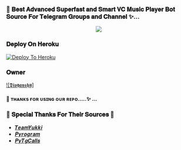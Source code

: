 ### 🥀 𝐁𝐞𝐬𝐭 𝐀𝐝𝐯𝐚𝐧𝐜𝐞𝐝 𝐒𝐮𝐩𝐞𝐫𝐟𝐚𝐬𝐭 𝐚𝐧𝐝 𝐒𝐦𝐚𝐫𝐭 𝐕𝐂 𝐌𝐮𝐬𝐢𝐜 𝐏𝐥𝐚𝐲𝐞𝐫 𝐁𝐨𝐭 𝐒𝐨𝐮𝐫𝐜𝐞 𝐅𝐨𝐫 𝐓𝐞𝐥𝐞𝐠𝐫𝐚𝐦 𝐆𝐫𝐨𝐮𝐩𝐬 𝐚𝐧𝐝 𝐂𝐡𝐚𝐧𝐧𝐞𝐥 ✨...

<p align="center"><a href="https://t.me/adityahalder"><img src=http://telegra.ph/file/36bfb1567e5ebc79c5ae3.jpg></a></p>


### 𝐃𝐞𝐩𝐥𝐨𝐲 𝐎𝐧 𝐇𝐞𝐫𝐨𝐤𝐮

[![Deploy To Heroku](https://graph.org/file/826b0a2fc82db8328a113.png)](https://dashboard.heroku.com/new-app?template=https://github.com/Ranavanshi/Musicbot)





### 𝐎𝐰𝐧𝐞𝐫 
[![𝕯𝖎𝖛𝖞𝖆𝖓𝖘𝖍𝖚]](https://t.me/Ranavanshi_Divy)


#### 🥀 ᴛʜᴀɴᴋs ғᴏʀ ᴜsɪɴɢ ᴏᴜʀ ʀᴇᴘᴏ.....✨ ...


### 🥳 𝐒𝐩𝐞𝐜𝐢𝐚𝐥 𝐓𝐡𝐚𝐧𝐤𝐬 𝐅𝐨𝐫 𝐓𝐡𝐞𝐢𝐫 𝐒𝐨𝐮𝐫𝐜𝐞𝐬 🥳
- [𝑻𝒆𝒂𝒎𝒀𝒖𝒌𝒌𝒊](https://t.me/ranavanshi_divy)
- [𝑷𝒚𝒓𝒐𝒈𝒓𝒂𝒎](https://t.me/ranavanshi_divy)
- [𝑷𝒚𝑻𝒈𝑪𝒂𝒍𝒍𝒔](https://t.me/ranavanshi_divy)
